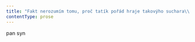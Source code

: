 ```yaml
---
title: "Fakt nerozumím tomu, proč tatík pořád hraje takovýho suchara\\. Kdyby aspoň furt nevypadával z\_role, tak neřeknu, ale on na to nemá\\. Je prostě vidět, že mu to nesedne, stačí ho lehce postrčit a\_uděláte z\_něj týpka, co snídá pivo a\_zakusuje k\_němu kaviár nabíranej polívkovou lžící\\. A\_tak je to se vším, vždycky se tvářil, že jako bude buzerovat, ale během půl hodiny ho to přestalo bavit\\. Když jsem byl malej, tak kvůli škole nebo pak kvůli práci na všechno zkoušel nahodit protivnej komisní ksicht, kterej mu ale nikdy nevydržel dýl než pár minut\\. Jenomže to mi došlo pozdě, dost dlouho jsem mu tu sucharskou masku žral\\. Úplně zbytečně, kdybych domů jako děcko přitáhl nějakýho psa nebo klidně opici, buzeroval by půl hodiny a\_pak to mohlo bejt v\_suchu\\. Jenomže to vím až teď, tehdy jsem prostě jenom nadhodil, třeba to, že bysme si mohli pořídit psa, na to tatík reagoval nasazením sucharský masky a\_půlhodinovým vysvětlováním, proč to jako nejde, a\_mě to po deseti minutách unavilo\\. A\_takhle on vždycky vyhrál, po deseti minutách mě utahal\\. Kdybych věděl to, co vím dnes, mohl jsem si sakra dělat, co jsem chtěl, prostě bych jenom musel vydržet půlhodinovou buzeraci, a\_pak by byl klid\\. Proč mě to sakra nedošlo dřív? Škoda\\. Tak teď tatík odjíždí a\_mě najednou napadlo, že jsem měl celkem šanci docela rozumně se tady s\_ním zařídit\\. Pozdě, no nevadí, zařídím se sám\\. Dole si udělám novou kuchyň a\_budu se asi trochu věnovat vaření\\. Nebo si tam udělám poslechovou místnost a\_nebo oboje, časem\\. Ale co teda bude tatík dělat v\_domově důchodců, to asi neví ani on sám, nejspíš jsem měl nějak zasáhnout a\_tu blbost mu vymluvit\\. Jenomže já prostě nemám ve zvyku míchat se lidem do jejich věcí\\. Teda pokud to není nutný, tak se jinejm lidem do jejich věcí nepletu, a\_ono to není nutný skoro nikdy\\. Ale když koukám, jak švagr odváží otce s\_taškou kamsi do Rajhradu, nevím, jestli to třeba tentokrát není ten případ, kdy to nutný bylo\\. Koukám na ségru, jestli něco neřekne\\. Ne\\. Neřekla nic, akorát začala ve dřezu šudlat nádobí\\. Já tady nahoře nemám myčku, takže mám toho nádobí ve dřezu občas trochu víc\\. A\_tak si dám ještě pivko, počkám, až ségra umyje to nádobí, a\_pak teda opravdu nevím, co budu dělat\\. Co bych dělal normálně, kdyby byl otec doma? Asi nic\\."
contentType: prose
---
```


<section>

pan syn

</section>
